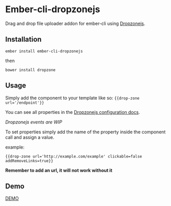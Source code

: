 # Ember-cli-dropzonejs

Drag and drop file uploader addon for ember-cli using [Dropzonejs](http://www.dropzonejs.com/).

Installation
-------------
`ember install ember-cli-dropzonejs`

then 

`bower install dropzone`

Usage
-------------
Simply add the component to your template like so: `{{drop-zone url='/endpoint'}}`

You can see all properties in the [Dropzonejs configuration docs](http://www.dropzonejs.com/#configuration).

*Dropzonejs events are WIP*

To set properties simply add the name of the property inside the component call and assign a value.

example:

`{{drop-zone url='http://example.com/example' clickable=false addRemoveLinks=true}}`

**Remember to add an url, it will not work without it**

Demo
-------------
[DEMO](http://futoricky.github.io/ember-cli-dropzonejs/)
